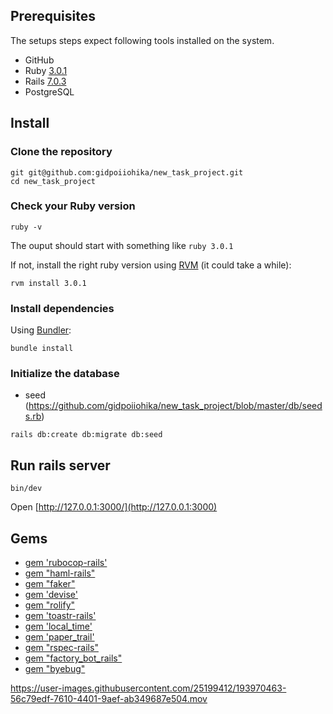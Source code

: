 ## Prerequisites

The setups steps expect following tools installed on the system.

- GitHub
- Ruby [3.0.1](https://github.com/gidpoiiohika/new_task_project/blob/master/Gemfile#L4)
- Rails [7.0.3](https://github.com/gidpoiiohika/new_task_project/blob/master/Gemfile#L6)
- PostgreSQL 

## Install

### Clone the repository

```shell
git git@github.com:gidpoiiohika/new_task_project.git
cd new_task_project
```

### Check your Ruby version

```shell
ruby -v
```

The ouput should start with something like `ruby 3.0.1`

If not, install the right ruby version using [RVM](https://rvm.io/rvm/install#installing-rvm) (it could take a while):

```shell
rvm install 3.0.1
```

### Install dependencies

Using [Bundler](https://github.com/bundler/bundler):

```shell
bundle install
```
### Initialize the database
- seed (https://github.com/gidpoiiohika/new_task_project/blob/master/db/seeds.rb)

```shell
rails db:create db:migrate db:seed 
```

## Run rails server

```shell
bin/dev
```

Open [http://127.0.0.1:3000/](http://127.0.0.1:3000)

## Gems

- [gem 'rubocop-rails'](https://github.com/rubocop/rubocop-rails)
- [gem "haml-rails"](https://github.com/haml/haml-rails)
- [gem "faker"](https://github.com/faker-ruby/faker)
- [gem 'devise'](https://github.com/heartcombo/devise)
- [gem "rolify"](https://github.com/RolifyCommunity/rolify)
- [gem 'toastr-rails'](https://github.com/CodeSeven/toastr)
- [gem 'local_time'](https://github.com/basecamp/local_time)
- [gem 'paper_trail'](https://github.com/paper-trail-gem/paper_trail)
- [gem "rspec-rails"](https://github.com/rspec/rspec-rails)
- [gem "factory_bot_rails" ](https://github.com/thoughtbot/factory_bot_rails)
- [gem "byebug"](https://github.com/deivid-rodriguez/byebug)




https://user-images.githubusercontent.com/25199412/193970463-56c79edf-7610-4401-9aef-ab349687e504.mov



